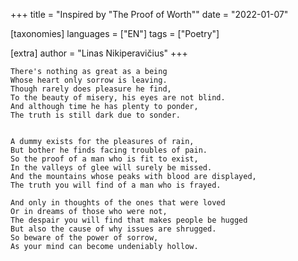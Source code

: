 +++
title = "Inspired by \"The Proof of Worth\""
date = "2022-01-07"

[taxonomies]
languages = ["EN"]
tags = ["Poetry"]

[extra]
author = "Linas Nikiperavičius"
+++
```
There's nothing as great as a being
Whose heart only sorrow is leaving.
Though rarely does pleasure he find,
To the beauty of misery, his eyes are not blind.
And although time he has plenty to ponder,
The truth is still dark due to sonder.
```
<!-- more -->
```

A dummy exists for the pleasures of rain,
But bother he finds facing troubles of pain.
So the proof of a man who is fit to exist,
In the valleys of glee will surely be missed.
And the mountains whose peaks with blood are displayed,
The truth you will find of a man who is frayed.

And only in thoughts of the ones that were loved
Or in dreams of those who were not,
The despair you will find that makes people be hugged
But also the cause of why issues are shrugged.
So beware of the power of sorrow,
As your mind can become undeniably hollow.
```
